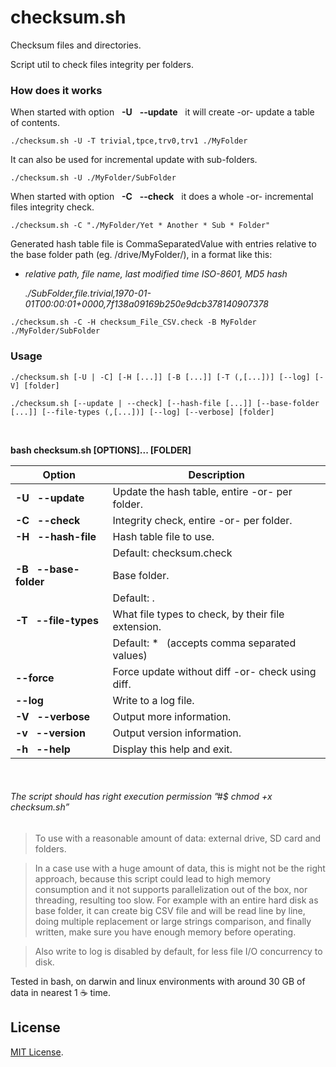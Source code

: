 # checksum.sh

Checksum files and directories.

Script util to check files integrity per folders.


### How does it works

When started with option   **-U**   **--update**   
it will create -or- update a table of contents.
```
./checksum.sh -U -T trivial,tpce,trv0,trv1 ./MyFolder
```

It can also be used for incremental update with sub-folders.
```
./checksum.sh -U ./MyFolder/SubFolder
```

When started with option   **-C**   **--check**   
it does a whole -or- incremental files integrity check.
```
./checksum.sh -C "./MyFolder/Yet * Another * Sub * Folder"
```

Generated hash table file is CommaSeparatedValue
with entries relative to the base folder path (eg. /drive/MyFolder/), in a format like this:

* _relative path, file name, last modified time ISO-8601, MD5 hash_

  _./SubFolder,file.trivial,1970-01-01T00:00:01+0000,7f138a09169b250e9dcb378140907378_


```
./checksum.sh -C -H checksum_File_CSV.check -B MyFolder ./MyFolder/SubFolder
```

### Usage
```
./checksum.sh [-U | -C] [-H [...]] [-B [...]] [-T (,[...])] [--log] [-V] [folder]

./checksum.sh [--update | --check] [--hash-file [...]] [--base-folder [...]] [--file-types (,[...])] [--log] [--verbose] [folder]

```
 

**bash checksum.sh [OPTIONS]... [FOLDER]**

| Option                      | Description                                         |
| --------------------------- | --------------------------------------------------- |
| **-U**   **--update**       | Update the hash table, entire -or- per folder.      |
| **-C**   **--check**        | Integrity check, entire -or- per folder.            |
| **-H**   **--hash-file**    | Hash table file to use.                             |
|                             | Default: checksum.check                             |
| **-B**   **--base-folder**  | Base folder.                                        |
|                             | Default: .                                          |
| **-T**   **--file-types**   | What file types to check, by their file extension.  |
|                             | Default: *   (accepts comma separated values)       |
| **--force**                 | Force update without diff -or- check using diff.    |
| **--log**                   | Write to a log file.                                |
| **-V**   **--verbose**      | Output more information.                            |
| **-v**   **--version**      | Output version information.                         |
| **-h**   **--help**         | Display this help and exit.                         |

 

###### The script should has right execution permission ”#$ chmod +x checksum.sh”

> To use with a reasonable amount of data: external drive, SD card and folders.

> In a case use with a huge amount of data, this is might not be the right approach, 
> because this script could lead to high memory consumption and it not supports 
> parallelization out of the box, nor threading, resulting too slow.
> For example with an entire hard disk as base folder, it can create big CSV file 
> and will be read line by line, doing multiple replacement or large strings comparison, 
> and finally written, make sure you have enough memory before operating.

> Also write to log is disabled by default, for less file I/O concurrency to disk.

Tested in bash, on darwin and linux environments with around 30 GB of data in nearest 1 ☕️ time.


## License

[MIT License](LICENSE).

